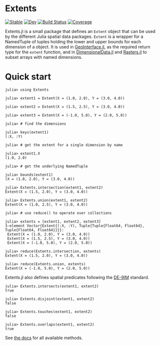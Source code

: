 # Extents

[![Stable](https://img.shields.io/badge/docs-stable-blue.svg)](https://rafaqz.github.io/Extents.jl/stable)
[![Dev](https://img.shields.io/badge/docs-dev-blue.svg)](https://rafaqz.github.io/Extents.jl/dev)
[![Build Status](https://github.com/rafaqz/Extents.jl/actions/workflows/CI.yml/badge.svg?branch=main)](https://github.com/rafaqz/Extents.jl/actions/workflows/CI.yml?query=branch%3Amain)
[![Coverage](https://codecov.io/gh/rafaqz/Extents.jl/branch/main/graph/badge.svg)](https://codecov.io/gh/rafaqz/Extents.jl)

Extents.jl is a small package that defines an `Extent` object that can be used by the
different Julia spatial data packages. `Extent` is a wrapper for a NamedTuple of tuples
holding the lower and upper bounds for each dimension of a object. It is used in
[GeoInterface.jl](https://github.com/JuliaGeo/GeoInterface.jl/), as the required return type
for the `extent` function, and in [DimensionalData.jl](https://github.com/rafaqz/DimensionalData.jl)
and [Rasters.jl](https://github.com/rafaqz/Rasters.jl) to subset arrays with named dimensions.

# Quick start

```julia-repl
julia> using Extents

julia> extent1 = Extent(X = (1.0, 2.0), Y = (3.0, 4.0))

julia> extent2 = Extent(X = (1.5, 2.5), Y = (3.0, 4.0))

julia> extent3 = Extent(X = (-1.0, 5.0), Y = (2.0, 5.0))

julia> # find the dimensions

julia> keys(extent1)
(:X, :Y)

julia> # get the extent for a single dimension by name

julia> extent1.X
(1.0, 2.0)

julia> # get the underlying NamedTuple

julia> bounds(extent1)
(X = (1.0, 2.0), Y = (3.0, 4.0))

julia> Extents.intersection(extent1, extent2)
Extent(X = (1.5, 2.0), Y = (3.0, 4.0))

julia> Extents.union(extent1, extent2)
Extent(X = (1.0, 2.5), Y = (3.0, 4.0))

julia> # use reduce() to operate over collections

julia> extents = [extent1, extent2, extent3]
3-element Vector{Extent{(:X, :Y), Tuple{Tuple{Float64, Float64}, Tuple{Float64, Float64}}}}:
 Extent(X = (1.0, 2.0), Y = (3.0, 4.0))
 Extent(X = (1.5, 2.5), Y = (3.0, 4.0))
 Extent(X = (-1.0, 5.0), Y = (2.0, 5.0))

julia> reduce(Extents.intersection, extents)
Extent(X = (1.5, 2.0), Y = (3.0, 4.0))

julia> reduce(Extents.union, extents)
Extent(X = (-1.0, 5.0), Y = (2.0, 5.0))
```

Extents.jl also defines spatial predicates following the [DE-9IM](https://en.wikipedia.org/wiki/DE-9IM) standard.

```julia-repl
julia> Extents.intersects(extent1, extent2)
true

julia> Extents.disjoint(extent1, extent2)
false

julia> Extents.touches(extent1, extent2)
false

julia> Extents.overlaps(extent1, extent2)
true
```

See [the docs](https://rafaqz.github.io/Extents.jl/stable) for all available methods.
